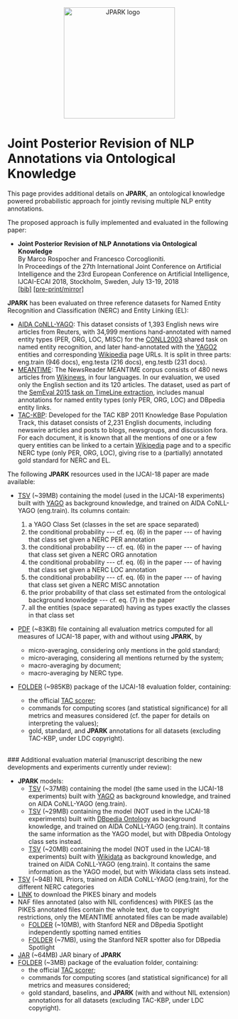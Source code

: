 
<div style="text-align: center;">
<img src="images/jpark_logo.png" alt="JPARK logo" width="250"/>
</div>

Joint Posterior Revision of NLP Annotations via Ontological Knowledge
===

This page provides additional details on __JPARK__, an ontological knowledge powered probabilistic approach for jointly
revising multiple NLP entity annotations. 

The proposed approach is fully implemented and evaluated in the following paper:

  * **Joint Posterior Revision of NLP Annotations via Ontological Knowledge**<br/>
    By Marco Rospocher and Francesco Corcoglioniti.<br/>
    In Proceedings of the 27th International Joint Conference on Artificial Intelligence and the 23rd European Conference on Artificial Intelligence, IJCAI-ECAI 2018, Stockholm, Sweden, July 13-19, 2018<br/>
    [\[bib\]](https://dkm-static.fbk.eu/people/rospocher/bibtexbrowser.php?key=2018ijcai&amp;bib=my_pub.bib)
    [\[pre-print/mirror\]](https://dkm-static.fbk.eu/people/rospocher/files/pubs/2018ijcai.pdf)

__JPARK__ has been evaluated on three reference datasets for Named Entity Recognition and Classification (NERC) and Entity Linking (EL):

  * [AIDA CoNLL-YAGO](https://www.mpi-inf.mpg.de/departments/databases-and-information-systems/research/yago-naga/aida/downloads/): 
  This dataset consists of 1,393 English news wire articles from Reuters, with 34,999 mentions 
  hand-annotated with named entity types (PER, ORG, LOC, MISC) for the [CONLL2003](https://www.clips.uantwerpen.be/conll2003/ner/) 
  shared task on 
  named entity recognition, and later hand-annotated with the [YAGO2](http://www.yago-knowledge.org/) entities and corresponding 
  [Wikipedia](https://en.wikipedia.org/) page URLs. It is split in three parts: eng.train (946 docs), eng.testa (216 docs), 
  eng.testb (231 docs).
  * [MEANTIME](http://www.newsreader-project.eu/results/data/wikinews/): The NewsReader MEANTIME 
  corpus consists of 480 news articles from [Wikinews](https://en.wikinews.org/), in four languages. 
  In our evaluation, we 
  used only the English section and its 120 articles. The dataset, used as part of the [SemEval 
  2015 task on TimeLine extraction](http://alt.qcri.org/semeval2015/task4/), includes manual annotations for named entity types 
  (only PER, ORG, LOC) and DBpedia entity links.
  * [TAC-KBP](https://tac.nist.gov/2011/KBP/): Developed for the TAC KBP 2011 Knowledge Base 
  Population Track, this dataset consists of 2,231 English documents, including newswire articles 
  and posts to blogs, newsgroups, and discussion fora. For each document, it is known that all the 
  mentions of one or a few query entities can be linked to a certain [Wikipedia](https://en.wikipedia.org/) page and to a specific 
  NERC type (only PER, ORG, LOC), giving rise to a (partially) annotated gold standard for NERC and EL.
  
The following __JPARK__ resources used in the IJCAI-18 paper are made available:

  * [TSV](https://knowledgestore.fbk.eu/files/jpark/IJCAI2018model.tsv.gz) (~39MB) containing the model (used in the IJCAI-18 experiments) built with [YAGO](http://www.yago-knowledge.org/) as background knowledge, and trained on AIDA CoNLL-YAGO (eng.train). Its columns contain:
    1. a YAGO Class Set (classes in the set are space separated)
    2. the conditional probability --- cf. eq. (6) in the paper --- of having that class set given a NERC PER annotation
    3. the conditional probability --- cf. eq. (6) in the paper --- of having that class set given a NERC ORG annotation
    4. the conditional probability --- cf. eq. (6) in the paper --- of having that class set given a NERC LOC annotation
    5. the conditional probability --- cf. eq. (6) in the paper --- of having that class set given a NERC MISC annotation
    6. the prior probability of that class set estimated from the ontological background knowledge --- cf. eq. (7) in the paper
    7. all the entities (space separated) having as types exactly the classes in that class set
  * [PDF](https://knowledgestore.fbk.eu/files/jpark/IJCAI2018addendum.pdf) (~83KB) file containing all evaluation metrics computed for all measures of IJCAI-18 paper, with and without using __JPARK__, by
    * micro-averaging, considering only mentions in the gold standard;
    * micro-averaging, considering all mentions returned by the system;
    * macro-averaging by document;
    * macro-averaging by NERC type.
  
  * [FOLDER](https://knowledgestore.fbk.eu/files/jpark/IJCAI2018evaluation-package.zip) (~985KB) package of the IJCAI-18 evaluation folder, containing:
    * the official [TAC scorer](https://github.com/wikilinks/neleval);
    * commands for computing scores (and statistical significance) for all metrics and measures considered (cf. the paper for details on interpreting the values);
    * gold, standard, and __JPARK__ annotations for all datasets (excluding TAC-KBP, under LDC copyright). 
    
<br/>    
### Additional evaluation material (manuscript describing the new developments and experiments currently under review):
  
  * __JPARK__ models:
    * [TSV](https://knowledgestore.fbk.eu/files/jpark-ext/JPARK-yago_model.tsv.gz) (~37MB) containing the model (the same used in the IJCAI-18 experiments) built with [YAGO](http://www.yago-knowledge.org/) as background knowledge, and trained on AIDA CoNLL-YAGO (eng.train).
    * [TSV](https://knowledgestore.fbk.eu/files/jpark-ext/JPARK-dbo_model.tsv.gz) (~29MB) containing the model (NOT used in the IJCAI-18 experiments) built with [DBpedia Ontology](https://wiki.dbpedia.org/services-resources/ontology/) as background knowledge, and trained on AIDA CoNLL-YAGO (eng.train). It contains the same information as the YAGO model, but with DBpedia Ontology class sets instead. 
    * [TSV](https://knowledgestore.fbk.eu/files/jpark-ext/JPARK-wikidata_model.tsv.gz) (~20MB) containing the model (NOT used in the IJCAI-18 experiments) built with [Wikidata](https://www.wikidata.org/) as background knowledge, and trained on AIDA CoNLL-YAGO (eng.train). It contains the same information as the YAGO model, but with Wikidata class sets instead.
  * [TSV](https://knowledgestore.fbk.eu/files/jpark-ext/NILpriors.tsv.gz) (~94B) NIL Priors, trained on AIDA CoNLL-YAGO (eng.train), for the different NERC categories
  * [LINK](http://pikes.fbk.eu/download.html) to download the PIKES binary and models
  * NAF files annotated (also with NIL confidences) with PIKES (as the PIKES annotated files contain the whole text, due to copyright restrictions, only the MEANTIME annotated files can be made available)
    * [FOLDER](https://knowledgestore.fbk.eu/files/jpark-ext/MEANTIME-PIKES-NAFs.tgz) (~10MB), with Stanford NER and DBpedia Spotlight independently spotting named entities
    * [FOLDER](https://knowledgestore.fbk.eu/files/jpark-ext/MEANTIME-PIKES-NAFs_SAME.tgz) (~7MB), using the Stanford NER spotter also for DBpedia Spotlight
  * [JAR](https://knowledgestore.fbk.eu/files/jpark-ext/jpark.jar.gz) (~64MB) JAR binary of __JPARK__
  * [FOLDER](https://knowledgestore.fbk.eu/files/jpark-ext/evaluation.tgz) (~3MB) package of the evaluation folder, containing:
    * the official [TAC scorer](https://github.com/wikilinks/neleval);
    * commands for computing scores (and statistical significance) for all metrics and measures considered;
    * gold standard, baselins, and __JPARK__ (with and without NIL extension) annotations for all datasets (excluding TAC-KBP, under LDC copyright).
  